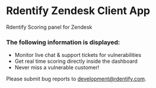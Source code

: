 # Rdentify Zendesk Client App

Rdentify Scoring panel for Zendesk

### The following information is displayed:

* Monitor live chat & support tickets for vulnerabilities
* Get real time scoring directly inside the dashboard
* Never miss a vulnerable customer!

Please submit bug reports to development@rdentify.com.